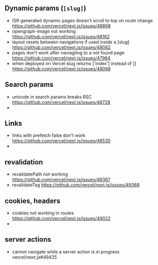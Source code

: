 
## Dynamic params (`[slug]`)

- ISR generated dynamic pages doesn't scroll to top on route change https://github.com/vercel/next.js/issues/48868
- opengraph-image not working https://github.com/vercel/next.js/issues/48162
- layout resets between navigations if used inside a [slug] https://github.com/vercel/next.js/issues/48082
- pages don't work after naviagting to a not found page https://github.com/vercel/next.js/issues/47964
- when deployed on Vercel slug returns ['index'] instead of [] https://github.com/vercel/next.js/issues/48088


## Search params
- unicode in search params breaks RSC https://github.com/vercel/next.js/issues/48728
- 

## Links

- links with prefetch false don't work https://github.com/vercel/next.js/issues/48530
- 

## revalidation

- revalidatePath not working https://github.com/vercel/next.js/issues/49387
- revalidateTag https://github.com/vercel/next.js/issues/49368

## cookies, headers

- cookies not working in routes https://github.com/vercel/next.js/issues/49022
- 

## server actions

- cannot navigate while a server action is in progress vercel/next.js#49425
